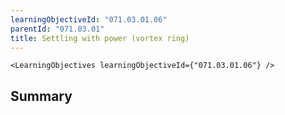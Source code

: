 ```yaml
---
learningObjectiveId: "071.03.01.06"
parentId: "071.03.01"
title: Settling with power (vortex ring)
---
```


```tsx eval
<LearningObjectives learningObjectiveId={"071.03.01.06"} />
```

## Summary
